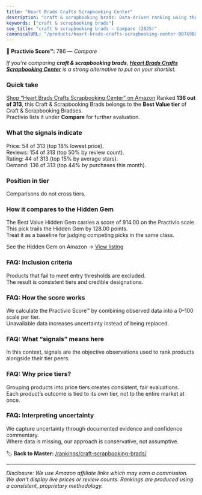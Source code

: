 ```yaml
---
title: "Heart Brads Crafts Scrapbooking Center"
description: "craft & scrapbooking brads: Data-driven ranking using the Practivio Score™. Positioned by quality, value, demand, findability, momentum."
keywords: ["craft & scrapbooking brads"]
seo_title: "craft & scrapbooking brads — Compare (2025)"
canonicalURL: "/products/heart-brads-crafts-scrapbooking-center-B07G9BX9CK/"
---
```


**🛒 Practivio Score™:** 786 — _Compare_


*If you're comparing **craft & scrapbooking brads**, **[Heart Brads Crafts Scrapbooking Center](https://www.amazon.com/dp/B07G9BX9CK?tag=practivio-20)** is a strong alternative to put on your shortlist.*
### Quick take
[Shop “Heart Brads Crafts Scrapbooking Center” on Amazon](https://www.amazon.com/dp/B07G9BX9CK?tag=practivio-20)
Ranked **136 out of 313**, this Craft & Scrapbooking Brads belongs to the **Best Value tier** of Craft & Scrapbooking Bradses.  
Practivio lists it under **Compare** for further evaluation.

### What the signals indicate
Price: 54 of 313 (top 18% lowest price).  
Reviews: 154 of 313 (top 50% by review count).  
Rating: 44 of 313 (top 15% by average stars).  
Demand: 136 of 313 (top 44% by purchases this month).

### Position in tier
Comparisons do not cross tiers.

### How it compares to the Hidden Gem
The Best Value Hidden Gem carries a score of 914.00 on the Practivio scale.  
This pick trails the Hidden Gem by 128.00 points.  
Treat it as a baseline for judging competing picks in the same class.  

See the Hidden Gem on Amazon → [View listing](https://www.amazon.com/dp/B08BKGLB16?tag=practivio-20)

### FAQ: Inclusion criteria
Products that fail to meet entry thresholds are excluded.  
The result is consistent tiers and credible designations.

### FAQ: How the score works
We calculate the Practivio Score™ by combining observed data into a 0–100 scale per tier.  
Unavailable data increases uncertainty instead of being replaced.

### FAQ: What “signals” means here
In this context, signals are the objective observations used to rank products alongside their tier peers.

### FAQ: Why price tiers?
Grouping products into price tiers creates consistent, fair evaluations.  
Each product’s outcome is tied to its own tier, not to the entire market at once.

### FAQ: Interpreting uncertainty
We capture uncertainty through documented evidence and confidence commentary.  
Where data is missing, our approach is conservative, not assumptive.

<!-- Missing template for Compare/CompareWithinPriceClass -->


🏷️ **Back to Master:** [/rankings/craft-scrapbooking-brads/](/rankings/craft-scrapbooking-brads/)

---
_Disclosure: We use Amazon affiliate links which may earn a commission. We don’t display live prices or review counts. Rankings are produced using a consistent, proprietary methodology._
